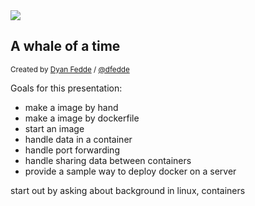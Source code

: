 <section>
  <image style="border:none;" src="http://upload.wikimedia.org/wikipedia/commons/7/79/Docker_%28container_engine%29_logo.png">
  <div class="fragment">
  <h1>A whale of a time</h1>
  </div>
  <p>
  <small>Created by <a href="http://duncan.fedde.us">Dyan Fedde</a> / <a href="http://twitter.com/dfedde">@dfedde</a></small>
  </p>
  <aside class="notes">
  Goals for this presentation:
  <ul>
  <li>make a image by hand</li>
  <li>make a image by dockerfile</li>
  <li>start an image</li>
  <li>handle data in a container</li>
  <li>handle port forwarding</li>
  <li>handle sharing data between containers</li>
  <li>provide a sample way to deploy docker on a server</li>
  </ul>
  start out by asking about background in linux, containers
  </aside>
</section>
